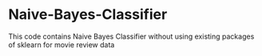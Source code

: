 # Naive-Bayes-Classifier
This code contains Naive Bayes Classifier without using existing packages of sklearn for movie review data
